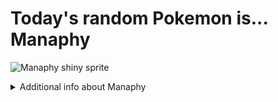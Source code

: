 # Today's random Pokemon is... Manaphy

![Manaphy shiny sprite](https://raw.githubusercontent.com/PokeAPI/sprites/master/sprites/pokemon/shiny/490.png)

<details>
<summary>Additional info about Manaphy</summary>

| srpite type | image |
|------|------|
| back_default | ![Manaphy back_default sprite](https://raw.githubusercontent.com/PokeAPI/sprites/master/sprites/pokemon/back/490.png) |
| back_shiny | ![Manaphy back_shiny sprite](https://raw.githubusercontent.com/PokeAPI/sprites/master/sprites/pokemon/back/shiny/490.png) |
| front_default | ![Manaphy front_default sprite](https://raw.githubusercontent.com/PokeAPI/sprites/master/sprites/pokemon/490.png) | </details>